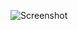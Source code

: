 ![Screenshot](https://raw.githubusercontent.com/Cryakl/Ultimate-RAT-Collection/refs/heads/main/AsbMay/AsbMay%201.1/Screenshot.png)
